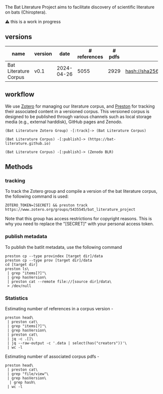 The Bat Literature Project aims to facilitate discovery of scientific literature on bats (Chiroptera).

:warning: this is a work in progress

## versions

 | name | version | date | # references | # pdfs | fingerprint |
 | --- | --- | --- | --- | --- | --- |
 | Bat Literature Corpus | v0.1 | 2024-04-26 | 5055 | 2929 | [hash://sha256/6ba3d79cf1fd6349012cb4e527b6727b3e41e140489fa9c02f132e2cdd88d189](https://linker.bio/hash://sha256/6ba3d79cf1fd6349012cb4e527b6727b3e41e140489fa9c02f132e2cdd88d189) |  
 
 ## workflow 

We use [Zotero](https://zotero.org) for managing our literature corpus, and [Preston](https://github.com/bio-guoda/preston) for tracking their associated content in a versioned corpus. This versioned corpus is designed to be published through various channels such as local storage media (e.g., external harddisk), GitHub pages and Zenodo.


```
(Bat Literature Zotero Group) -[:track]-> (Bat Literature Corpus) 

(Bat Literature Corpus) -[:publish]-> (https://bat-literature.github.io)

(Bat Literature Corpus) -[:publish]-> (Zenodo BLR)
```

## Methods

### tracking 

To track the Zotero group and compile a version of the bat literature corpus, the following command is used:

```
ZOTERO_TOKEN=[SECRET] && preston track https://www.zotero.org/groups/5435545/bat_literature_project
```

Note that this group has access restrictions for copyright reasons. This is why you need to replace the "[SECRET]" with your personal access token.

### publish metadata

To publish the batlit metadata, use the following command

```
preston cp --type provindex [target dir]/data 
preston cp --type prov [target dir]/data
cd [target dir]
preston ls\
 | grep "items[?]"\
 | grep hasVersion\
 | preston cat --remote file://[source dir]/data\
 > /dev/null
```

### Statistics

Estimating number of references in a corpus version - 

```
preston head\
 | preston cat\
 | grep "items[?]"\
 | grep hasVersion\
 | preston cat\
 | jq -c .[]\
 | jq --raw-output -c '.data | select(has("creators"))'\
 | wc -l
```

Estimating number of associated corpus pdfs - 

```
preston head\
 | preston cat\
 | grep "file/view"\
 | grep hasVersion\
  | grep hash\
 | wc -l
```


